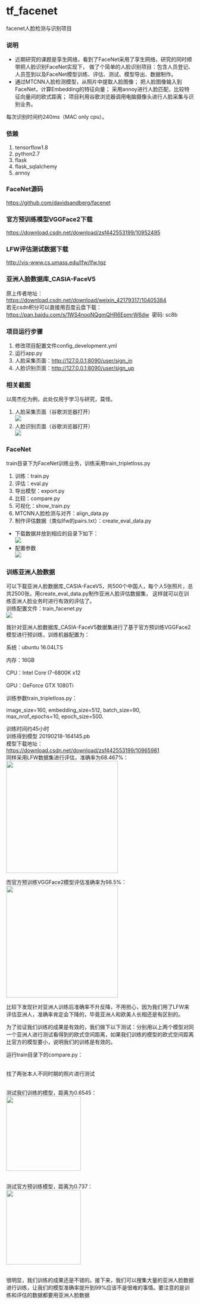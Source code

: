 # tf_facenet
facenet人脸检测与识别项目


### 说明
* 近期研究的课题是孪生网络，看到了FaceNet采用了孪生网络，研究的同时顺带把人脸识别FaceNet实现下，
做了个简单的人脸识别项目：包含人员登记、人员签到以及FaceNet模型训练、评估、测试、模型导出、数据制作。
* 通过MTCNN人脸检测模型，从照片中提取人脸图像；
把人脸图像输入到FaceNet，计算Embedding的特征向量；
采用annoy进行人脸匹配，比较特征向量间的欧式距离；
项目利用谷歌浏览器调用电脑摄像头进行人脸采集与识别业务。

每次识别时间约240ms（MAC only cpu）。

### 依赖
1. tensorflow1.8
2. python2.7
3. flask
4. flask_sqlalchemy
5. annoy

### FaceNet源码
https://github.com/davidsandberg/facenet

### 官方预训练模型VGGFace2下载
https://download.csdn.net/download/zsf442553199/10952495

### LFW评估测试数据下载
http://vis-www.cs.umass.edu/lfw/lfw.tgz

### 亚洲人脸数据库_CASIA-FaceV5
原上传者地址：https://download.csdn.net/download/weixin_42179317/10405384
<br>若无csdn积分可以直接用百度云盘下载：
<br>https://pan.baidu.com/s/1WS4nooNQgmQHR6EpmrW6dw  密码: sc8b

### 项目运行步骤
1. 修改项目配置文件config_development.yml
2. 运行app.py
3. 人脸采集页面：http://127.0.0.1:8090/user/sign_in
4. 人脸识别页面：http://127.0.0.1:8090/user/sign_up

### 相关截图
以周杰伦为例，此处仅用于学习与研究，莫怪。
1. 人脸采集页面（谷歌浏览器打开）
<br><img src="https://github.com/MrZhousf/tf_facenet/blob/master/pic/1.png?raw=true"/>
2. 人脸识别页面（谷歌浏览器打开）
<br><img src="https://github.com/MrZhousf/tf_facenet/blob/master/pic/2.png?raw=true" />

### FaceNet
train目录下为FaceNet训练业务，训练采用train_tripletloss.py
1. 训练：train.py
2. 评估：eval.py
3. 导出模型：export.py
4. 比较：compare.py
5. 可视化：show_train.py
6. MTCNN人脸检测与对齐：align_data.py
7. 制作评估数据（类似lfw的pairs.txt）：create_eval_data.py

* 下载数据并放到相应的目录下如下：
<br><img src="https://github.com/MrZhousf/tf_facenet/blob/master/pic/10.jpg?raw=true" />
* 配置参数
<br><img src="https://github.com/MrZhousf/tf_facenet/blob/master/pic/12.png?raw=true" />

### 训练亚洲人脸数据
可以下载亚洲人脸数据库_CASIA-FaceV5，共500个中国人，每个人5张照片，总共2500张。用create_eval_data.py制作亚洲人脸评估数据集，
这样就可以在训练亚洲人脸业务时进行有效的评估了。
<br>训练配置文件：train_facenet.py
<br><img src="https://github.com/MrZhousf/tf_facenet/blob/master/pic/3.png?raw=true"/>

我针对亚洲人脸数据库_CASIA-FaceV5数据集进行了基于官方预训练VGGFace2模型进行预训练，训练机器配置为：

系统：ubuntu 16.04LTS

内存：16GB

CPU：Intel Core I7-6800K x12

GPU：GeForce GTX 1080Ti

训练参数train_tripletloss.py：

image_size=160, embedding_size=512, batch_size=90, max_nrof_epochs=10, epoch_size=500.

训练时间约45小时<br>
训练得到模型 20190218-164145.pb<br>
模型下载地址：https://download.csdn.net/download/zsf442553199/10965981
<br>
同样采用LFW数据集进行评估，准确率为68.467%：
<br><img src="https://github.com/MrZhousf/tf_facenet/blob/master/pic/4.jpeg?raw=true" width="300"/>

而官方预训练VGGFace2模型评估准确率为98.5%：
<br><img src="https://github.com/MrZhousf/tf_facenet/blob/master/pic/5.jpeg?raw=true" width="300"/>

比较下发现针对亚洲人训练后准确率不升反降，不用担心，因为我们用了LFW来评估亚洲人，准确率肯定会下降的，毕竟亚洲人和欧美人长相还是有区别的。

为了验证我们训练的成果是有效的，我们做下以下测试：分别用以上两个模型对同一个亚洲人进行测试看得到的欧式空间距离，如果我们训练的模型的欧式空间距离比官方的模型要小，说明我们的训练是有效的。

运行train目录下的compare.py：

<br>找了两张本人不同时期的照片进行测试

<br>测试我们训练的模型，距离为0.6545：
<br><img src="https://github.com/MrZhousf/tf_facenet/blob/master/pic/8.jpeg?raw=true" width="200"/>

<br>测试官方预训练模型，距离为0.737：
<br><img src="https://github.com/MrZhousf/tf_facenet/blob/master/pic/9.jpeg?raw=true" width="200"/>

<br>很明显，我们训练的成果还是不错的。接下来，我们可以搜集大量的亚洲人脸数据进行训练，让我们的模型准确率提升到99%应该不是很难的事情。要注意的是训练和评估的数据都要用亚洲人脸数据